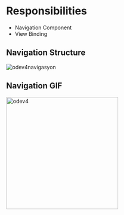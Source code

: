 # Responsibilities 
- Navigation Component
- View Binding


## Navigation Structure

![odev4navigasyon](https://github.com/ozenkadir/TechCareer-KotlinBootcamp-Assignment4/assets/92018201/6e079816-1587-463f-91b5-bc71f2bb5b06)


## Navigation GIF

<img src="https://github.com/ozenkadir/TechCareer-KotlinBootcamp-Assignment4/assets/92018201/9b518f47-bf54-48c9-aa46-a3b00756f003" alt="odev4" width="300"/>
  
